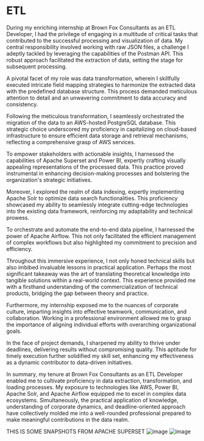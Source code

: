 # ETL
During my enriching internship at Brown Fox Consultants as an ETL Developer, I had the privilege of engaging in a multitude of critical tasks that contributed to the successful processing and visualization of data. My central responsibility involved working with raw JSON files, a challenge I adeptly tackled by leveraging the capabilities of the Postman API. This robust approach facilitated the extraction of data, setting the stage for subsequent processing.

A pivotal facet of my role was data transformation, wherein I skillfully executed intricate field mapping strategies to harmonize the extracted data with the predefined database structure. This process demanded meticulous attention to detail and an unwavering commitment to data accuracy and consistency.

Following the meticulous transformation, I seamlessly orchestrated the migration of the data to an AWS-hosted PostgreSQL database. This strategic choice underscored my proficiency in capitalizing on cloud-based infrastructure to ensure efficient data storage and retrieval mechanisms, reflecting a comprehensive grasp of AWS services.

To empower stakeholders with actionable insights, I harnessed the capabilities of Apache Superset and Power BI, expertly crafting visually appealing representations of the processed data. This practice proved instrumental in enhancing decision-making processes and bolstering the organization's strategic initiatives.

Moreover, I explored the realm of data indexing, expertly implementing Apache Solr to optimize data search functionalities. This proficiency showcased my ability to seamlessly integrate cutting-edge technologies into the existing data framework, reinforcing my adaptability and technical prowess.

To orchestrate and automate the end-to-end data pipeline, I harnessed the power of Apache Airflow. This not only facilitated the efficient management of complex workflows but also highlighted my commitment to precision and efficiency.

Throughout this immersive experience, I not only honed technical skills but also imbibed invaluable lessons in practical application. Perhaps the most significant takeaway was the art of translating theoretical knowledge into tangible solutions within a real-world context. This experience provided me with a firsthand understanding of the commercialization of technical products, bridging the gap between theory and practice.

Furthermore, my internship exposed me to the nuances of corporate culture, imparting insights into effective teamwork, communication, and collaboration. Working in a professional environment allowed me to grasp the importance of aligning individual efforts with overarching organizational goals.

In the face of project demands, I sharpened my ability to thrive under deadlines, delivering results without compromising quality. This aptitude for timely execution further solidified my skill set, enhancing my effectiveness as a dynamic contributor to data-driven initiatives.

In summary, my tenure at Brown Fox Consultants as an ETL Developer enabled me to cultivate proficiency in data extraction, transformation, and loading processes. My exposure to technologies like AWS, Power BI, Apache Solr, and Apache Airflow equipped me to excel in complex data ecosystems. Simultaneously, the practical application of knowledge, understanding of corporate dynamics, and deadline-oriented approach have collectively molded me into a well-rounded professional prepared to make meaningful contributions in the data realm.

THIS IS SOME SNAPSHOTS FROM APACHE SUPERSET
![image](https://github.com/karandesai2005/ETL/assets/89301880/16b57796-78de-4a60-a1c9-01e6f8a05b7d)
![image](https://github.com/karandesai2005/ETL/assets/89301880/a073db38-eb2d-43e6-b7a3-fd1abb97a2a6)

